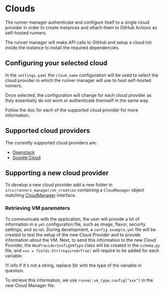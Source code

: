 # Clouds

The runner manager authenticate and configure itself to a single
cloud provider in order to create instances and
attach them to GitHub Actions as self-hosted runners.

The runner manager will make API calls to GitHub and
setup a cloud init inside the instance to install the required dependencies.

## Configuring your selected cloud

In the `settings.yaml` the `cloud_name` configuration
will be used to select the cloud provider in which the
runner manager will use to host self-hosted runners.

Once selected, the configuration will change
for each cloud provider as they essentially do not
work or authenticate themself in the same way.

Follow the doc for each of the supported cloud provider
for more information.

## Supported cloud providers

The currently supported cloud providers are:

- [Openstack](./openstack.md)
- [Google Cloud](./gcloud.md)


## Supporting a new cloud provider

To develop a new cloud provider add a new folder in
`srcs/runners_manager/vm_creation` containing a
`CloudManager` object matching [CloudManager] interface.

### Retrieving VM parameters

To communicate with the application, the user will provide
a lot of information in a `yml` configuration file, such as
image, flavor, security settings, and so on.
During development, a `config_example.yml` file will be created
to test the setup of the new Cloud Provider and to provide
information about the VM. Next, to send this information to
the new Cloud Provider, the `NewProviderConfigVmType` class will be
created in the `schema.py` file, and `xxx = fields.Str(required=True)`
will require to be added for each variable.

!!! info
    If it's not a string, replace Str with the type
    of the variable in question.

To retrieve this information, we use
`runner.vm_type.config["xxx"]` in the new Cloud Manager file.

[CloudManager]: https://github.com/scality/runner-manager/blob/main/srcs/runners_manager/vm_creation/CloudManager.py

